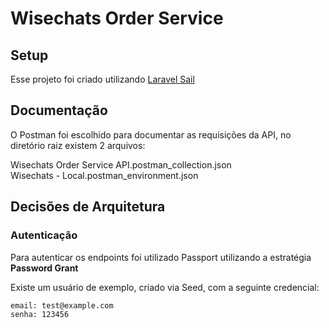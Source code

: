 # Wisechats Order Service

## Setup

Esse projeto foi criado utilizando [Laravel Sail](https://laravel.com/docs/12.x/sail)

## Documentação

O Postman foi escolhido para documentar as requisições da API, no diretório raiz existem 2 arquivos:

Wisechats Order Service API.postman_collection.json  
Wisechats - Local.postman_environment.json

## Decisões de Arquitetura

### Autenticação

Para autenticar os endpoints foi utilizado Passport utilizando a estratégia **Password Grant**

Existe um usuário de exemplo, criado via Seed, com a seguinte credencial:

```
email: test@example.com
senha: 123456
```